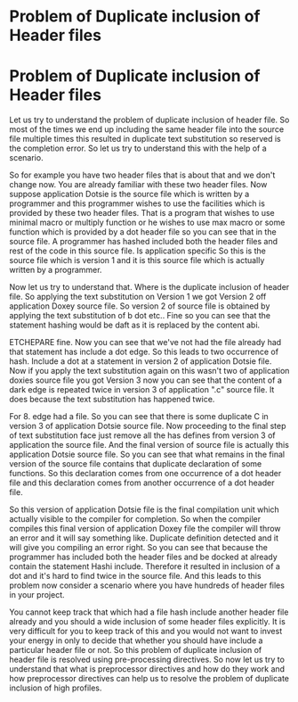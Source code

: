 # Problem of Duplicate inclusion of Header files

# Problem of Duplicate inclusion of Header files

Let us try to understand the problem of duplicate inclusion of header file. So most of the times we end up including the same header file into the source file multiple times this resulted in duplicate text substitution so reserved is the completion error. So let us try to understand this with the help of a scenario.

So for example you have two header files that is about that and we don't change now. You are already familiar with these two header files. Now suppose application Dotsie is the source file which is written by a programmer and this programmer wishes to use the facilities which is provided by these two header files. That is a program that wishes to use minimal macro or multiply function or he wishes to use max macro or some function which is provided by a dot header file so you can see that in the source file. A programmer has hashed included both the header files and rest of the code in this source file. Is application specific So this is the source file which is version 1 and it is this source file which is actually written by a programmer.

Now let us try to understand that. Where is the duplicate inclusion of header file. So applying the text substitution on Version 1 we got Version 2 off application Doxey source file. So version 2 of source file is obtained by applying the text substitution of b dot etc.. Fine so you can see that the statement hashing would be daft as it is replaced by the content abi.

ETCHEPARE fine. Now you can see that we've not had the file already had that statement has include a dot edge. So this leads to two occurrence of hash. Include a dot at a statement in version 2 of application Dotsie file. Now if you apply the text substitution again on this wasn't two of application doxies source file you got Version 3 now you can see that the content of a dark edge is repeated twice in version 3 of application ".c" source file. It does because the text substitution has happened twice.

For 8. edge had a file. So you can see that there is some duplicate C in version 3 of application Dotsie source file.  Now proceeding to the final step of text substitution face just remove all the has defines from version 3 of application the source file. And the final version of source file is actually this application Dotsie source file. So you can see that what remains in the final version of the source file contains that duplicate declaration of some functions. So this declaration comes from one occurrence of a dot header file and this declaration comes from another occurrence of a dot header file.

So this version of application Dotsie file is the final compilation unit which actually visible to the compiler for completion. So when the compiler compiles this final version of application Doxey file the compiler will throw an error and it will say something like. Duplicate definition detected and it will give you compiling an error right. So you can see that because the programmer has included both the header files and be docked at already contain the statement Hashi include. Therefore it resulted in inclusion of a dot and it's hard to find twice in the source file. And this leads to this problem now consider a scenario where you have hundreds of header files in your project.

You cannot keep track that which had a file hash include another header file already and you should a wide inclusion of some header files explicitly. It is very difficult for you to keep track of this and you would not want to invest your energy in only to decide that whether you should have include a particular header file or not. So this problem of duplicate inclusion of header file is resolved using pre-processing directives. So now let us try to understand that what is preprocessor directives and how do they work and how preprocessor directives can help us to resolve the problem of duplicate inclusion of high profiles. 
